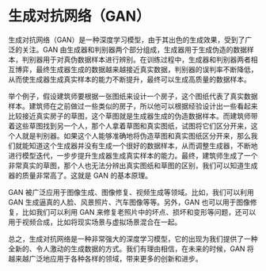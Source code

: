 # 生成对抗网络（GAN）

生成对抗网络（GAN）是一种深度学习模型，由于其出色的生成效果，受到了广泛的关注。GAN 由生成器和判别器两个部分组成，生成器用于生成伪造的数据样本，判别器用于对真伪数据样本进行辨别。在训练过程中，生成器和判别器两者相互博弈，最终生成器生成的数据越来越接近真实数据，判别器的误判率不断降低，从而使生成器生成真实样本的能力不断提升，最终可以生成高质量的数据样本。

举个例子，假设建筑师要根据一张图纸来设计一个房子，这个图纸代表了真实数据样本。建筑师在之前做过一些类似的房子，所以他可以根据经验设计出一些看起来比较接近真实房子的草图，这个草图就是生成器生成的伪造数据样本。而建筑师带着这些草图找到另一个人，那个人拿着草图和真实图纸，试图将它们区分开来，这个人就是判别器。如果这个人能够准确地将伪造草图和真实图纸区分开来，那么我们就能知道这个生成器并没有生成一个很好的数据样本，从而调整生成器，不断地进行模型迭代，一步步提升生成器生成真实样本的能力。最终，建筑师生成了一个非常真实的草图，那个人也无法分辨出真实图纸和草图的区别，我们可以知道生成器的质量非常高了。这就是 GAN 的基本原理。

GAN 被广泛应用于图像生成、图像修复、视频生成等领域。比如，我们可以利用 GAN 生成逼真的人脸、风景照片、汽车图像等等。另外，GAN 也可以用于图像修复，比如我们可以利用 GAN 来修复老照片中的坏点、损坏和变形等问题，还可以用于视频合成，比如将现实场景与虚拟场景混合在一起。

总之，生成对抗网络是一种非常强大的深度学习模型，它的出现为我们提供了一种全新的、令人激动的生成数据的方式。我们有理由相信，在未来的时候，GAN 将越来越广泛地应用于各种各样的领域，带来更多的创新和进步。